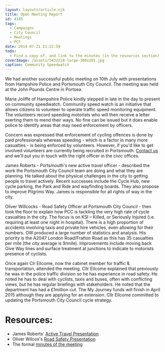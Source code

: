 ```yaml
---
layout: layouts/article.njk
title: Open Meeting Report
id: 4145
tags:
  - Campaigns
  - City Council
  - Meetings
  - PCF
date: 2014-07-21 21:22:59
todo:
  - Find a copy of, and link to the minutes (in the resources section) 
coverImage: /assets/5432218-large-300x201.jpg
caption: Community Speedwatch
---
```


We had another successful public meeting on 10th July with presentations from Hampshire Police and Portsmouth City Council. The meeting was held at the John Pounds Centre in Portsea.

Maria Joliffe of Hampshire Police kindly stepped in late in the day to present on community speedwatch. Community speed watch is an initiative that allows citizens to volunteer to operate traffic speed monitoring equipment. The volunteers record speeding motorists who will then receive a letter exerting them to mend their ways. No fine can be issued but it does enable police to identify areas that may need enforcement by officers.

Concern was expressed that enforcement of cycling offences is done by paid professionals whereas speeding - which is a factor in many more casualties - is being enforced by volunteers. However, if you'd like to get involved volunteers are currently being recruited in Portsmouth. [Contact us](/contact/) and we'll put you in touch with the right officer in the civic offices.

James Roberts - Portsmouth's new active travel officer - described the work the Portsmouth City Council team are doing and what they are planning. He talked about the physical challenges in the city to getting people to travel actively. Recent successes include the Cycle Hub, new cycle parking, the Park and Ride and wayfinding boards. They also propose to improve Pilgrims Way. James is responsible for all rights of way in the city.

Oliver Willcocks - Road Safety Officer at Portsmouth City Council - then took the floor to explain how PCC is tackling the very high rate of cycle casualties in the city. The focus is on KSI – Killed, or Seriously Injured (i.e. requiring at least one night in hospital). There is a high proportion of accidents involving taxis and private hire vehicles, even allowing for their numbers. OW produced a large number of statistics and analysis. His priority is the A2047 London Road/Fratton Road as this has 35 casualties per mile (the city average is 9/mile). Improvements include moving back Give Way lines and surface treatment at junctions to indicate to motorists presence of cyclists.

Once again Clr Ellcome, now the cabinet member for traffic &amp; transportation, attended the meeting. Cllr Ellcome explained that previously he was in the police traffic division so he has experience in road safety. He noted he has to deal with cyclists, taxis and buses, often with conflicting views, but he has regular briefings with stakeholders. He noted that the department has had a £1million cut. The My Journey funds will finish in April 2015 although they are applying for an extension. Cllr Ellcome committed to updating the Portsmouth City Council cycle strategy.

# Resources:
* James Roberts' [Active Travel Presentation](http://www.pompeybug.co.uk/wp-content/uploads/2014/07/Active-Travel-Presentation-FINAL.pdf)
* Oliver Wilcox's [Road Safety Presentation](http://www.pompeybug.co.uk/wp-content/uploads/2014/07/PCC-Road-Safety-Cycle-Forum-10-07-14.pdf)
* The formal [minutes of the meeting](PCF-Open-Meeting-10-July14.pdf)

